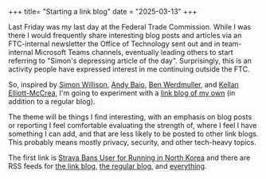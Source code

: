 +++
title= "Starting a link blog"
date = "2025-03-13"
+++

Last Friday was my last day at the Federal Trade Commission. While I was there I would frequently share interesting blog posts and articles via an FTC-internal newsletter the Office of Technology sent out and in team-internal Microsoft Teams channels, eventually leading others to start referring to "Simon's depressing article of the day". Surprisingly, this is an activity people have expressed interest in me continuing outside the FTC. 

So, inspired by [Simon Willison](https://simonwillison.net/2024/Dec/22/link-blog/), [Andy Baio](https://waxy.org/), [Ben Werdmuller](https://werd.io/content/bookmarkedpages), and [Kellan Elliott-McCrea](https://laughingmeme.org/2024/06/08/a-link-blog-in-2024.html), I'm going to experiment with a [link blog of my own](@/links/_index.md) (in addition to a regular blog).

<!-- more -->

The theme will be things I find interesting, with an emphasis on blog posts or reporting I feel comfortable evaluating the strength of, where I feel I have something I can add, and that are less likely to be posted to other link blogs. This probably means mostly privacy, security, and other tech-heavy topics.

The first link is [Strava Bans User for Running in North Korea](@/links/strava_bans_user_running_north_korea.md) and there are RSS feeds for [the link blog](/links/atom.xml), [the regular blog](/blog/atom.xml), and [everything](/atom.xml).
